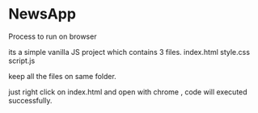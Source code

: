# NewsApp

Process to run on browser

its a simple vanilla JS project which contains 3 files. index.html style.css script.js

keep all the files on same folder.

just right click on index.html and open with chrome , code will executed successfully.
